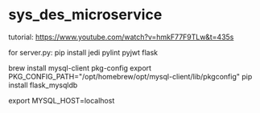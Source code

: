 # sys_des_microservice

tutorial: https://www.youtube.com/watch?v=hmkF77F9TLw&t=435s

for server.py: pip install jedi pylint pyjwt flask 

brew install mysql-client pkg-config
export PKG_CONFIG_PATH="/opt/homebrew/opt/mysql-client/lib/pkgconfig"
pip install flask_mysqldb

export MYSQL_HOST=localhost
